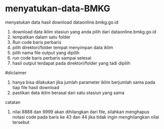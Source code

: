 # menyatukan-data-BMKG
menyatukan data hasil download dataonline.bmkg.go.id
1. download data iklim stasiun yang anda pilih dari dataonline.bmkg.go.id
2. tempatkan dalam satu folder
3. Run code baris perbaris
4. pilih direktori/folder tempat menyimpan data iklim
5. pilih nama file output yang dipilih
6. run code baris perbaris sampai selesai
7. hasil output terdapat pada direktori/folder yang tadi dipilih

#diclaimer
1. hanya bisa dilakukan jika jumlah parameter iklim berjumlah sama pada tiap file hasil download 
2. pastikan data iklim berasal dari satu stasiun yang sama

catatan
1. nilai 8888 dan 9999 akan dihilangkan dari file, silahkan menghapus notasi code pada baris ke 43 dan 44 jika tidak ingin menghilangkan nilai tersebut


